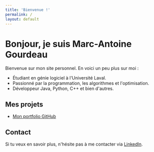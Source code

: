 ```yaml
---
title: 'Bienvenue !'
permalink: /
layout: default
---
```

# Bonjour, je suis Marc-Antoine Gourdeau

Bienvenue sur mon site personnel. En voici un peu plus sur moi :

- Étudiant en génie logiciel à l'Université Laval.
- Passionné par la programmation, les algorithmes et l'optimisation.
- Développeur Java, Python, C++ et bien d'autres.

## Mes projets

- [Mon portfolio GitHub](https://github.com/Marcosaure7)

## Contact

Si tu veux en savoir plus, n'hésite pas à me contacter via [LinkedIn](https://www.linkedin.com/in/marc-antoine-gourdeau-1205482b8/).
